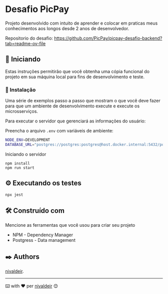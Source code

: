 # Desafio PicPay

Projeto desenvolvido com intuito de aprender e colocar em praticas meus conhecimentos aos longos desde 2 anos de desenvolvedor.

Repositorio do desafio: https://github.com/PicPay/picpay-desafio-backend?tab=readme-ov-file

## 🚀 Iniciando

Estas instruções permitirão que você obtenha uma cópia funcional do projeto em sua máquina local para fins de desenvolvimento e teste.


### 🔧 Instalação

Uma série de exemplos passo a passo que mostram o que você deve fazer para que um ambiente de desenvolvimento execute e execute os microsserviços.

Para executar o servidor que gerenciará as informações do usuário:

Preencha o arquivo `.env` com variáveis de ambiente:
```bash
NODE_ENV=DEVELOPMENT
DATABASE_URL="postgres://postgres:postgres@host.docker.internal:5432/postgres"
```
Iniciando o servidor

```
npm install
npm run start
```

## ⚙️ Executando os testes

```
npx jest
```

## 🛠️ Construído com

Mencione as ferramentas que você usou para criar seu projeto

* NPM - Dependency Manager
* Postgress - Data management

## ✒️ Authors

[nivaldeir](https://github.com/nivaldeir).

---
⌨️ with ❤️ per [nivaldeir](https://github.com/Nivaldeir) 😊